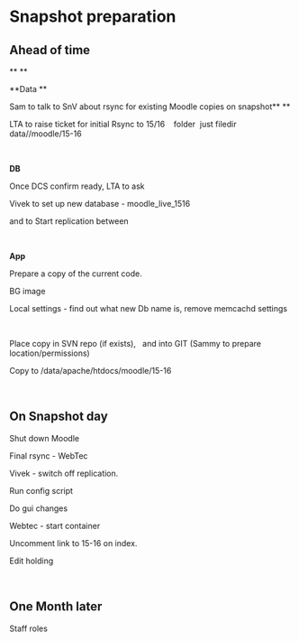 # Snapshot preparation

## **Ahead of time**

**
**

**Data
**

Sam to talk to SnV about rsync for existing Moodle copies on snapshot**
**

LTA to raise ticket for initial Rsync to 15/16    folder  just filedir    data//moodle/15-16

 

**DB**

Once DCS confirm ready, LTA to ask

Vivek to set up new database - moodle\_live\_1516

and to Start replication between

 

**App**

Prepare a copy of the current code.

BG image

Local settings - find out what new Db name is, remove memcachd settings

 

Place copy in SVN repo (if exists),   and into GIT (Sammy to prepare location/permissions)

Copy to /data/apache/htdocs/moodle/15-16

 

## On Snapshot day

Shut down Moodle

Final rsync - WebTec

Vivek - switch off replication.

Run config script

Do gui changes

Webtec - start container

Uncomment link to 15-16 on index.

Edit holding

 

## One Month later

Staff roles

 
